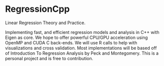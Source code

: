 # RegressionCpp
Linear Regression Theory and Practice. 

Implementing fast, and efficient regression models and analysis in C++ with Eigen as core. We hope to offer powerful CPU/GPU acceleration using OpenMP and CUDA C back-ends.
We will use R calls to help with visualizations and cross validation. Most implementations will be based off of Introduction To Regression Analysis by Peck and Montegomery.
This is a personal project and is free to contribution.
